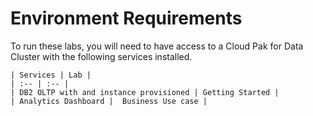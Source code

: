 # Environment Requirements

To run these labs, you will need to have access to a Cloud Pak for Data Cluster with the following services installed.  

    | Services | Lab |
    | :-- | :-- |
    | DB2 OLTP with and instance provisioned | Getting Started |
    | Analytics Dashboard |  Business Use case |
